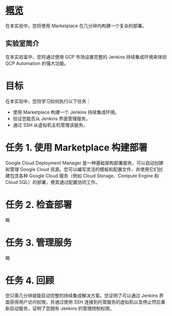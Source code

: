 # [概览](https://www.cloudskillsboost.google/course_sessions/4481651/labs/393750)
在本实验中，您将使用 Marketplace 在几分钟内构建一个复杂的部署。

## 实验室简介
在本实验室中，您将通过使用 GCP 市场设置完整的 Jenkins 持续集成环境来体验 GCP Automation 的强大功能。

# 目标
在本实验中，您将学习如何执行以下任务：
* 使用 Marketplace 构建一个 Jenkins 持续集成环境。
* 验证您能否从 Jenkins 界面管理服务。
* 通过 SSH 从虚拟机主机管理该服务。

# 任务 1. 使用 Marketplace 构建部署
Google Cloud Deployment Manager 是一种基础架构部署服务，可以自动创建和管理 Google Cloud 资源。您可以编写灵活的模板和配置文件，并使用它们创建包含各种 Google Cloud 服务（例如 Cloud Storage、Compute Engine 和 Cloud SQL）的部署，使其通过配置协同工作。

# 任务 2. 检查部署
略

# 任务 3. 管理服务
略

# 任务 4. 回顾
您只需几分钟就能启动完整的持续集成解决方案。您证明了可以通过 Jenkins 界面获得用户访问权限，并通过使用 SSH 连接到托管服务的虚拟机以及停止然后重新启动服务，证明了您拥有 Jenkins 的管理控制权限。

